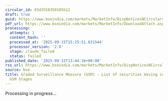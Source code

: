 ```yaml
---
circular_id: 83d3558350185b12
draft: true
guid: https://www.bseindia.com/markets/MarketInfo/DispNoticesNCirculars.aspx?Noticeid={2040A109-9A4F-4BDA-B7F4-AF14AB4A15C9}&noticeno=20250915-56&dt=09/15/2025&icount=56&totcount=66&flag=0
pdf_url: https://www.bseindia.com/markets/MarketInfo/DownloadAttach.aspx?id=20250915-56&attachedId=f2709b62-11d4-48e0-a189-a31dc83302e1
processing:
  attempts: 1
  content_hash: ''
  processed_at: '2025-09-15T15:25:51.631544'
  processor_version: '2.0'
  stage: claude_failed
  status: failed
published_date: '2025-09-15T13:44:16+00:00'
rss_url: https://www.bseindia.com/markets/MarketInfo/DispNoticesNCirculars.aspx?Noticeid={2040A109-9A4F-4BDA-B7F4-AF14AB4A15C9}&noticeno=20250915-56&dt=09/15/2025&icount=56&totcount=66&flag=0
source: bse
title: Graded Surveillance Measure (GSM) - List of securities moving into their respective
  GSM Stages
---
```


Processing in progress...